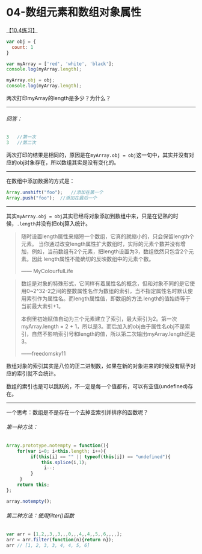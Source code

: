 # 04-数组元素和数组对象属性

[【10.4练习】](http://xugaoyang.com/post/59d478fdae352c0a7b6df3e2)

```js
var obj = {
  count: 1
}

var myArray = ['red', 'white', 'black'];
console.log(myArray.length);

myArray.obj = obj;
console.log(myArray.length);
```

两次打印myArray的length是多少？为什么？

------

###### 回答：

```js
3	//第一次
3	//第二次
```

两次打印的结果是相同的，原因是在`myArray.obj = obj`这一句中，其实并没有对应的obj对象存在，所以数组其实是没有变化的。

---

在数组中添加数据的方式是：

```js
Array.unshift("foo");	//添加在第一个
Array.push("foo");	//添加在最后一个
```

------

其实`myArray.obj = obj`其实已经将对象添加到数组中来，只是在记熟的时候，`.length`并没有把obj算入统计。

> 随时设置length属性来缩短一个数组，它真的就缩小的，只会保留length个元素。 当你通过改变length属性扩大数组时，实际的元素个数并没有增加，例如，当前数组有2个元素，把length设置为3，数组依然只包含2个元素。因此 length属性不能确切的反映数组中的元素个数。
>
> —— MyColourfulLife

> 数组是对象的特殊形式，它同样有着属性名的概念，但和对象不同的是它使用0~2^32-2之间的整数属性名作为数组的索引，当不指定属性名时默认使用索引作为属性名。而length属性值，即数组的方法.length的值始终等于当前最大索引+1。
>
> 本例里初始赋值自动为三个元素建立了索引，最大索引为2。第一次myArray.length = 2 + 1，所以是3。而后加入的obj由于属性名obj不是索引，自然不影响索引号和length的值，所以第二次输出myArray.length还是3。
>
> ——freedomsky11

数组对象的索引其实是八位的正二进制数，如果在新的对象进来的时候没有赋予对应的索引就不会统计。

数组的索引也是可以跳跃的，不一定是每一个值都有，可以有空值(undefined)存在。

---

一个思考：数组是不是存在一个去掉空索引并排序的函数呢？

###### 第一种方法：

```js
Array.prototype.notempty = function(){  
    for(var i=0; i<this.length; i++){  
         if(this[i] == "" || typeof(this[i]) == "undefined"){  
             this.splice(i,1);  
              i--;  
         }  
     }  
    return this;  
}; 

array.notempty();
```

###### 第二种方法：使用filter()函数

```js
var arr = [1,2,,3,,3,,,0,,,4,,4,,5,,6,,,,];  
arr = arr.filter(function(n){return n}); 
arr // [1, 2, 3, 3, 4, 4, 5, 6]  
```

